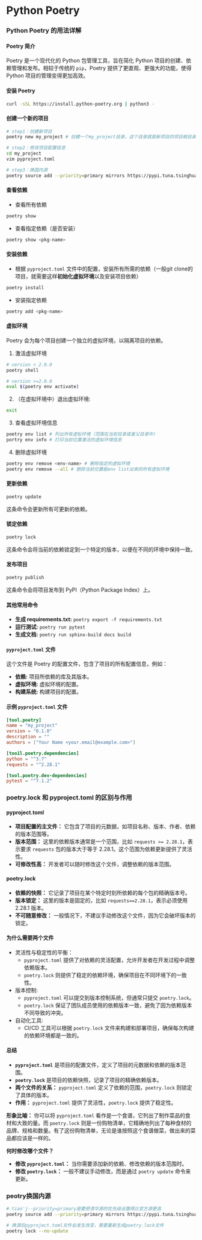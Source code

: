 # Python Poetry

### Python Poetry 的用法详解

[官方文档]: https://python-poetry.org/docs/basic-usage/

#### Poetry 简介

Poetry 是一个现代化的 Python 包管理工具，旨在简化 Python 项目的创建、依赖管理和发布。相较于传统的 `pip`，Poetry 提供了更直观、更强大的功能，使得 Python 项目的管理变得更加高效。

#### 安装 Poetry

```bash
curl -sSL https://install.python-poetry.org | python3 -
```

#### 创建一个新的项目

```bash
# step1：创建新项目
poetry new my_project # 创建一个my_project目录，这个目录就是新项目的项目根目录，里面有一些poetry预先创建的配置文件

# step2：修改项目配置信息
cd my_project
vim pyproject.toml 

# step3：换国内源
poetry source add --priority=primary mirrors https://pypi.tuna.tsinghua.edu.cn/simple/
```

#### 查看依赖

- 查看所有依赖

```bash
poetry show
```

- 查看指定依赖（是否安装）

```sh
poetry show <pkg-name>
```

#### 安装依赖

- 根据 `pyproject.toml` 文件中的配置，安装所有所需的依赖（一般git clone的项目，就需要这样**初始化虚拟环境**以及安装项目依赖）

```bash
poetry install
```

- 安装指定依赖

```sh
poetry add <pkg-name>
```

#### 虚拟环境

Poetry 会为每个项目创建一个独立的虚拟环境，以隔离项目的依赖。

1. 激活虚拟环境


```bash
# version < 2.0.0
poetry shell

# version >=2.0.0
eval $(poetry env activate)
```

2. （在虚拟环境中）退出虚拟环境:

```bash
exit
```

3. 查看虚拟环境信息

```bash
poetry env list # 列出所有虚拟环境（范围在当前目录或者父目录中）
portry env info # 打印当前位置激活的虚拟环境信息
```

4. 删除虚拟环境

```bash
poetry env remove <env-name> # 删除指定的虚拟环境
poetry env remove --all # 删除当前位置能env list出来的所有虚拟环境
```

#### 更新依赖

```bash
poetry update
```

这条命令会更新所有可更新的依赖。

#### 锁定依赖

```bash
poetry lock
```

这条命令会将当前的依赖锁定到一个特定的版本，以便在不同的环境中保持一致。

#### 发布项目

```bash
poetry publish
```

这条命令会将项目发布到 PyPI（Python Package Index）上。

#### 其他常用命令

- **生成 requirements.txt:** `poetry export -f requirements.txt`
- **运行测试:** `poetry run pytest`
- **生成文档:** `poetry run sphinx-build docs build`

#### `pyproject.toml` 文件

这个文件是 Poetry 的配置文件，包含了项目的所有配置信息，例如：

- **依赖:** 项目所依赖的库及其版本。
- **虚拟环境:** 虚拟环境的配置。
- **构建系统:** 构建项目的配置。

#### 示例 `pyproject.toml` **文件**

```toml
[tool.poetry]
name = "my_project"
version = "0.1.0"
description = ""
authors = ["Your Name <your.email@example.com>"]

[too1l.poetry.dependencies]
python = "^3.7"
requests = "^2.28.1"

[tool.poetry.dev-dependencies]
pytest = "^7.1.2"
```

### poetry.lock 和 pyproject.toml 的区别与作用

#### pyproject.toml

- **项目配置的主文件：** 它包含了项目的元数据，如项目名称、版本、作者、依赖的版本范围等。
- **版本范围：** 这里的依赖版本通常是一个范围，比如 `requests >= 2.28.1`，表示要求 `requests` 包的版本大于等于 2.28.1。这个范围为依赖更新提供了灵活性。
- **可修改性高：** 开发者可以随时修改这个文件，调整依赖的版本范围。

#### poetry.lock

- **依赖的快照：** 它记录了项目在某个特定时刻所依赖的每个包的精确版本号。
- **版本锁定：** 这里的版本是固定的，比如 `requests==2.28.1`，表示必须使用 2.28.1 版本。
- **不可随意修改：** 一般情况下，不建议手动修改这个文件，因为它会破坏版本的锁定。

#### 为什么需要两个文件

- 灵活性与稳定性的平衡：
  - `pyproject.toml` 提供了对依赖的灵活配置，允许开发者在开发过程中调整依赖版本。
  - `poetry.lock` 则提供了稳定的依赖环境，确保项目在不同环境下的一致性。
- 版本控制:
  - `pyproject.toml` 可以提交到版本控制系统，但通常只提交 `poetry.lock`。
  - `poetry.lock` 保证了团队成员使用的依赖版本一致，避免了因为依赖版本不同导致的冲突。
- 自动化工具:
  - CI/CD 工具可以根据 `poetry.lock` 文件来构建和部署项目，确保每次构建的依赖环境都是一致的。

#### 总结

- **`pyproject.toml`** 是项目的配置文件，定义了项目的元数据和依赖的版本范围。
- **`poetry.lock`** 是项目的依赖快照，记录了项目的精确依赖版本。
- **两个文件的关系：** `pyproject.toml` 定义了依赖的范围，`poetry.lock` 则锁定了具体的版本。
- **作用：** `pyproject.toml` 提供了灵活性，`poetry.lock` 提供了稳定性。

**形象比喻：** 你可以将 `pyproject.toml` 看作是一个食谱，它列出了制作菜品的食材和大致的量。而 `poetry.lock` 则是一份购物清单，它精确地列出了每种食材的品牌、规格和数量。有了这份购物清单，无论是谁按照这个食谱做菜，做出来的菜品都应该是一样的。

**何时修改哪个文件？**

- **修改 `pyproject.toml`：** 当你需要添加新的依赖、修改依赖的版本范围时。
- **修改 `poetry.lock`：** 一般不建议手动修改，而是通过 `poetry update` 命令来更新。

### peotry换国内源

```bash
# tian'j--priority=primary是要把清华源的优先级设置得比官方源更高
poetry source add --priority=primary mirrors https://pypi.tuna.tsinghua.edu.cn/simple/

# 换源后pyproject.toml文件会发生改变，需要重新生成poetry.lock文件
poetry lock --no-update
```



